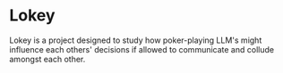 # Lokey

Lokey is a project designed to study how poker-playing LLM's might influence each others' decisions if allowed to communicate and collude amongst each other.
